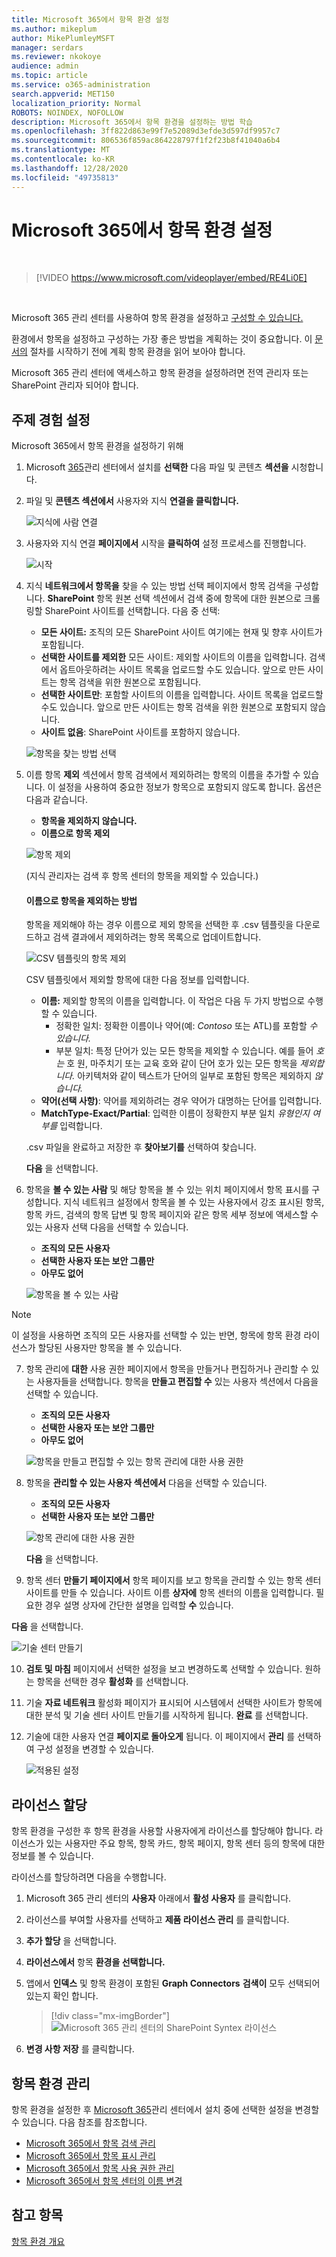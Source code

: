 ```yaml
---
title: Microsoft 365에서 항목 환경 설정
ms.author: mikeplum
author: MikePlumleyMSFT
manager: serdars
ms.reviewer: nkokoye
audience: admin
ms.topic: article
ms.service: o365-administration
search.appverid: MET150
localization_priority: Normal
ROBOTS: NOINDEX, NOFOLLOW
description: Microsoft 365에서 항목 환경을 설정하는 방법 학습
ms.openlocfilehash: 3ff822d863e99f7e52089d3efde3d597df9957c7
ms.sourcegitcommit: 806536f859ac864228797f1f2f23b8f41040a6b4
ms.translationtype: MT
ms.contentlocale: ko-KR
ms.lasthandoff: 12/28/2020
ms.locfileid: "49735813"
---
```

# <a name="set-up-topic-experiences-in-microsoft-365"></a>Microsoft 365에서 항목 환경 설정

</br>

> [!VIDEO https://www.microsoft.com/videoplayer/embed/RE4Li0E]  

</br>

Microsoft 365 관리 센터를 사용하여 항목 환경을 설정하고 [구성할 수 있습니다.](topic-experiences-overview.md) 

환경에서 항목을 설정하고 구성하는 가장 좋은 방법을 계획하는 것이 중요합니다. 이 [문서의](plan-topic-experiences.md) 절차를 시작하기 전에 계획 항목 환경을 읽어 보아야 합니다.

Microsoft 365 관리 센터에 액세스하고 항목 환경을 설정하려면 전역 관리자 또는 SharePoint 관리자 되어야 합니다.

## <a name="set-up-topic-experiences"></a>주제 경험 설정

Microsoft 365에서 항목 환경을 설정하기 위해

1. Microsoft [365](https://admin.microsoft.com)관리 센터에서 설치를 **선택한** 다음 파일 및 콘텐츠 **섹션을** 시청합니다.
2. 파일 및 **콘텐츠 섹션에서** 사용자와 지식 **연결을 클릭합니다.**

    ![지식에 사람 연결](../media/admin-org-knowledge-options.png) 

3. 사용자와 지식 연결 **페이지에서** 시작을 **클릭하여** 설정 프로세스를 진행합니다.

    ![시작](../media/k-get-started.png) 

4. 지식 **네트워크에서 항목을** 찾을 수 있는 방법 선택 페이지에서 항목 검색을 구성합니다. **SharePoint** 항목 원본 선택 섹션에서 검색 중에 항목에 대한 원본으로 크롤링할 SharePoint 사이트를 선택합니다. 다음 중 선택:
    - **모든 사이트:** 조직의 모든 SharePoint 사이트 여기에는 현재 및 향후 사이트가 포함됩니다.
    - **선택한 사이트를 제외한** 모든 사이트: 제외할 사이트의 이름을 입력합니다.  검색에서 옵트아웃하려는 사이트 목록을 업로드할 수도 있습니다. 앞으로 만든 사이트는 항목 검색을 위한 원본으로 포함됩니다. 
    - **선택한 사이트만**: 포함할 사이트의 이름을 입력합니다. 사이트 목록을 업로드할 수도 있습니다. 앞으로 만든 사이트는 항목 검색을 위한 원본으로 포함되지 않습니다.
    - **사이트 없음**: SharePoint 사이트를 포함하지 않습니다.

    ![항목을 찾는 방법 선택](../media/ksetup1.png) 
   
5. 이름 항목 **제외** 섹션에서 항목 검색에서 제외하려는 항목의 이름을 추가할 수 있습니다. 이 설정을 사용하여 중요한 정보가 항목으로 포함되지 않도록 합니다. 옵션은 다음과 같습니다.
    - **항목을 제외하지 않습니다.** 
    - **이름으로 항목 제외**

    ![항목 제외](../media/topics-excluded-by-name.png) 

    (지식 관리자는 검색 후 항목 센터의 항목을 제외할 수 있습니다.)

    #### <a name="how-to-exclude-topics-by-name"></a>이름으로 항목을 제외하는 방법    

    항목을 제외해야 하는 경우 이름으로 제외 항목을 선택한 후 .csv 템플릿을 다운로드하고 검색 결과에서 제외하려는 항목 목록으로 업데이트합니다.

    ![CSV 템플릿의 항목 제외](../media/exclude-topics-csv.png) 

    CSV 템플릿에서 제외할 항목에 대한 다음 정보를 입력합니다.

    - **이름:** 제외할 항목의 이름을 입력합니다. 이 작업은 다음 두 가지 방법으로 수행할 수 있습니다.
        - 정확한 일치: 정확한 이름이나 약어(예: *Contoso* 또는 ATL)를 포함할 *수 있습니다.*
        - 부분 일치: 특정 단어가 있는 모든 항목을 제외할 수 있습니다.  예를 들어 *호는* 호 원, 마주치기 또는 교육 호와 같이 단어 호가 있는 모든 항목을 *제외합니다.*  아키텍처와 같이 텍스트가 단어의 일부로 포함된 항목은 제외하지 *않습니다.*
    - **약어(선택 사항)**: 약어를 제외하려는 경우 약어가 대명하는 단어를 입력합니다.
    - **MatchType-Exact/Partial**: 입력한 이름이 정확한지 부분 일치 *유형인지* *여부를* 입력합니다.

    .csv 파일을 완료하고 저장한 후 **찾아보기를** 선택하여 찾습니다.
    
    **다음** 을 선택합니다.

6. 항목을 **볼 수 있는 사람** 및 해당 항목을 볼 수 있는 위치 페이지에서 항목 표시를 구성합니다. 지식  네트워크 설정에서 항목을 볼 수 있는 사용자에서 강조 표시된 항목, 항목 카드, 검색의 항목 답변 및 항목 페이지와 같은 항목 세부 정보에 액세스할 수 있는 사용자 선택 다음을 선택할 수 있습니다.
    - **조직의 모든 사용자**
    - **선택한 사용자 또는 보안 그룹만**
    - **아무도 없어**

    ![항목을 볼 수 있는 사람](../media/ksetup2.png)  

 > [!Note] 
 > 이 설정을 사용하면 조직의 모든 사용자를 선택할 수 있는 반면, 항목에 항목 환경 라이선스가 할당된 사용자만 항목을 볼 수 있습니다.

7. 항목 관리에 **대한** 사용 권한 페이지에서 항목을 만들거나 편집하거나 관리할 수 있는 사용자들을 선택합니다. 항목을 **만들고 편집할 수** 있는 사용자 섹션에서 다음을 선택할 수 있습니다.
    - **조직의 모든 사용자**
    - **선택한 사용자 또는 보안 그룹만**
    - **아무도 없어**

    ![항목을 만들고 편집할 수 있는 항목 관리에 대한 사용 권한](../media/ksetup3.png) 

8. 항목을 **관리할 수 있는 사용자 섹션에서** 다음을 선택할 수 있습니다.
    - **조직의 모든 사용자**
    - **선택한 사용자 또는 보안 그룹만**

    ![항목 관리에 대한 사용 권한](../media/km-setup-create-edit-topics.png) 

    **다음** 을 선택합니다.

9. 항목 센터 **만들기 페이지에서** 항목 페이지를 보고 항목을 관리할 수 있는 항목 센터 사이트를 만들 수 있습니다. 사이트 이름 **상자에** 항목 센터의 이름을 입력합니다. 필요한 경우 설명 상자에 간단한 설명을 입력할 **수** 있습니다. 

**다음** 을 선택합니다.

   ![기술 센터 만들기](../media/ksetup4.png)  

10. **검토 및 마침** 페이지에서 선택한 설정을 보고 변경하도록 선택할 수 있습니다. 원하는 항목을 선택한 경우 **활성화** 를 선택합니다.

11. 기술 **자료 네트워크** 활성화 페이지가 표시되어 시스템에서 선택한 사이트가 항목에 대한 분석 및 기술 센터 사이트 만들기를 시작하게 됩니다. **완료** 를 선택합니다.

12. 기술에 대한 사용자 연결 **페이지로 돌아오게** 됩니다. 이 페이지에서 **관리** 를 선택하여 구성 설정을 변경할 수 있습니다. 

    ![적용된 설정](../media/ksetup7.png)    

## <a name="assign-licenses"></a>라이선스 할당

항목 환경을 구성한 후 항목 환경을 사용할 사용자에게 라이선스를 할당해야 합니다. 라이선스가 있는 사용자만 주요 항목, 항목 카드, 항목 페이지, 항목 센터 등의 항목에 대한 정보를 볼 수 있습니다. 

라이선스를 할당하려면 다음을 수행합니다.

1. Microsoft 365 관리 센터의 **사용자** 아래에서 **활성 사용자** 를 클릭합니다.

2. 라이선스를 부여할 사용자를 선택하고 **제품 라이선스 관리** 를 클릭합니다.

3. **추가 할당** 을 선택합니다.

4. **라이선스에서** 항목 **환경을 선택합니다.**

5. 앱에서 **인덱스** 및 항목 환경이 포함된 **Graph Connectors** **검색이** 모두 선택되어 있는지 확인 합니다.

    > [!div class="mx-imgBorder"]
    > ![Microsoft 365 관리 센터의 SharePoint Syntex 라이선스](../media/topic-experiences-licenses.png)

6. **변경 사항 저장** 를 클릭합니다.

## <a name="manage-topic-experiences"></a>항목 환경 관리

항목 환경을 설정한 후 [Microsoft 365](https://admin.microsoft.com/AdminPortal#/featureexplorer/csi/KnowledgeManagement)관리 센터에서 설치 중에 선택한 설정을 변경할 수 있습니다. 다음 참조를 참조합니다.

- [Microsoft 365에서 항목 검색 관리](topic-experiences-discovery.md)
- [Microsoft 365에서 항목 표시 관리](topic-experiences-knowledge-rules.md)
- [Microsoft 365에서 항목 사용 권한 관리](topic-experiences-user-permissions.md)
- [Microsoft 365에서 항목 센터의 이름 변경](topic-experiences-administration.md)

## <a name="see-also"></a>참고 항목

[항목 환경 개요](topic-experiences-overview.md)
